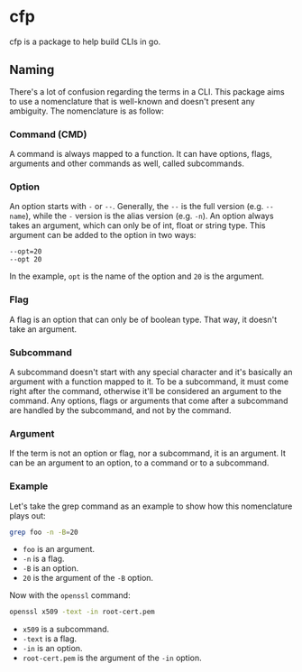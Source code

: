 # cfp
cfp is a package to help build CLIs in go.

## Naming
There's a lot of confusion regarding the terms in a CLI. This package aims to use a nomenclature that is well-known and doesn't present any ambiguity. The nomenclature is as follow:

### Command (CMD)
A command is always mapped to a function. It can have options, flags, arguments and other commands as well, called subcommands.

### Option
An option starts with `-` or `--`. Generally, the `--` is the full version (e.g. `--name`), while the `-` version is the alias version (e.g. `-n`). An option always takes an argument, which can only be of int, float or string type. This argument can be added to the option in two ways:

```
--opt=20
--opt 20
```

In the example, `opt` is the name of the option and `20` is the argument.

### Flag
A flag is an option that can only be of boolean type. That way, it doesn't take an argument.

### Subcommand
A subcommand doesn't start with any special character and it's basically an argument with a function mapped to it. To be a subcommand, it must come right after the command, otherwise it'll be considered an argument to the command. Any options, flags or arguments that come after a subcommand are handled by the subcommand, and not by the command.

### Argument
If the term is not an option or flag, nor a subcommand, it is an argument. It can be an argument to an option, to a command or to a subcommand.

### Example
Let's take the grep command as an example to show how this nomenclature plays out:

```bash
grep foo -n -B=20
```

* `foo` is an argument.
* `-n` is a flag.
* `-B` is an option.
* `20` is the argument of the `-B` option.

Now with the `openssl` command:

```bash
openssl x509 -text -in root-cert.pem
```

* `x509` is a subcommand.
* `-text` is a flag.
* `-in` is an option.
* `root-cert.pem` is the argument of the `-in` option.